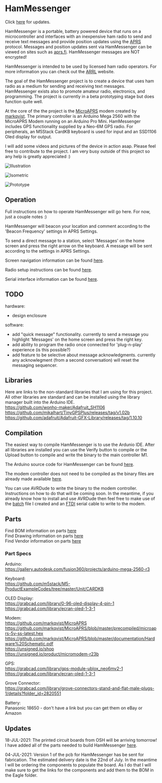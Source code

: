 # HamMessenger # 
Click [here](https://github.com/dalethomas81/HamMessenger#updates) for updates.

HamMessenger is a portable, battery powered device that runs on a microcontroller and interfaces with an inexpensive ham radio to send and receive text messages and provide position updates using the [APRS](http://www.aprs.org/doc/APRS101.PDF) protocol. Messages and position updates sent via HamMessenger can be viewed on sites such as [aprs.fi](https://aprs.fi). HamMessenger messages are NOT encrypted!  

HamMessenger is intended to be used by licensed ham radio operators. For more information you can check out the [ARRL](http://www.arrl.org/what-is-ham-radio) website.  

The goal of the HamMessenger project is to create a device that uses ham radio as a medium for sending and receiving text messages. HamMessenger exists also to promote amateur radio, electronics, and programming. The project is currently in a beta prototyping stage but does function quite well. 

At the core of the the project is the [MicroAPRS](https://github.com/markqvist/MicroAPRS) modem created by [markqvist](https://github.com/markqvist). The primary controller is an Arduino Mega 2560 with the MicroAPRS Modem running on an Arduino Pro Mini. HamMessenger includes GPS functionality supplied by a Neo-6M GPS radio. For peripherals, an M5Stack CardKB keyboard is used for input and an SSD1106 Oled display for output.  

I will add some videos and pictures of the device in action asap. Please feel free to contribute to the project. I am very busy outside of this project so any help is greatly appreciated :)  


![Illustration](/Media/Illustration-Dark.jpeg)

![Isometric](/Media/CAD/Isometric.png)

![Prototype](Media/Prototype-Table-Single.jpeg)

## Operation ##

Full instructions on how to operate HamMessenger will go here. For now, just a couple notes :)  

HamMessenger will beacon your location and comment according to the 'Beacon Frequency' settings in APRS Settings.  

To send a direct message to a station, select 'Messages' on the home screen and press the right arrow on the keyboard. A message will be sent according to the settings in APRS Settings.  

Screen navigation information can be found [here](https://github.com/dalethomas81/HamMessenger/blob/master/Documentation/Operating%20Instructions/Screen%20Navigation.md).  

Radio setup instructions can be found [here](https://github.com/dalethomas81/HamMessenger/blob/master/Documentation/Operating%20Instructions/Radio%20Setup.md).

Serial interface information can be found [here](https://github.com/dalethomas81/HamMessenger/blob/master/Documentation/Operating%20Instructions/Serial%20Interface.md).

## TODO ##

hardware:
- design enclosure

software:
- add "quick message" functionality. currently to send a message you highlight 'Messages' on the home screen and press the right key.  
- add ability to program the radio once connected for 'plug-n-play' experience (is this possible?)  
- add feature to be selective about message acknowledgments. currently any acknowlegment (from a second conversation) will reset the messaging sequencer.  

## Libraries ##

Here are links to the non-standard libraries that I am using for this project. All other libraries are standard and can be installed using the library manager built into the Arduino IDE.  
https://github.com/wonho-maker/Adafruit_SH1106  
https://github.com/mikalhart/TinyGPSPlus/releases/tag/v1.02b  
https://github.com/adafruit/Adafruit-GFX-Library/releases/tag/1.10.10  

## Compilation ##

The easiest way to compile HamMessenger is to use the Ardunio IDE. After all libraries are installed you can use the Verify button to compile or the Upload button to compile and write the binary to the main controller M1. 

The Arduino source code for HamMessenger can be found [here](/Source/HamMessenger).

The modem controller does not need to be compiled as the binary files are already made available [here](https://github.com/markqvist/MicroAPRS/tree/master/precompiled).  

You can use AVRDude to write the binary to the modem controller. Instructions on how to do that will be coming soon. In the meantime, if you already know how to install and use AVRDude then feel free to make use of the [batch](/Source/MicroAPRS%20Firmware%20Installer) file I created and an [FTDI](https://www.amazon.com/gp/product/B00DDF8TV6/ref=ox_sc_act_title_4?smid=A2SXV8GJXX3WPH&psc=1) serial cable to write to the modem.

## Parts ##

Find BOM information on parts [here](/Documentation/Parts/BOMs)  
Find Drawing information on parts [here](/Documentation/Parts/Drawings)  
Find Vendor information on parts [here](/Documentation/Parts/Vendors)  

### Part Specs ###

Arduino:  
https://gallery.autodesk.com/fusion360/projects/arduino-mega-2560-r3  

Keyboard:  
https://github.com/m5stack/M5-ProductExampleCodes/tree/master/Unit/CARDKB  

OLED Display:    
https://grabcad.com/library/0-96-oled-display-4-pin-1  
https://grabcad.com/library/ecran-oled-1-3-1

Modem:  
https://github.com/markqvist/MicroAPRS  
https://github.com/markqvist/MicroAPRS/blob/master/precompiled/microaprs-5v-ss-latest.hex  
https://github.com/markqvist/MicroAPRS/blob/master/documentation/Hardware%20Schematic.pdf  
https://unsigned.io/shop  
https://unsigned.io/product/micromodem-r23b  

GPS:    
https://grabcad.com/library/gps-module-ublox_neo6mv2-1  
https://grabcad.com/library/ecran-oled-1-3-1  

Grove Connector:  
https://grabcad.com/library/grove-connectors-stand-and-flat-male-plugs-1/details?folder_id=2820551  

Battery:  
Panasonic 18650 - don't have a link but you can get them on eBay or Amazon  

## Updates ##

18-JUL-2021: The printed circuit boards from OSH will be arriving tomorrow! I have added all of the parts needed to build HamMessenger [here](/Documentation/Parts/BOMs).

04-JUL-2021: Version 1 of the pcb for HamMessenger has be sent for fabrication. The estimated delivery date is the 22nd of July. In the meantime I will be ordering the components to populate the board. As I do that I will make sure to get the links for the components and add them to the BOM in the Eagle folder.  

